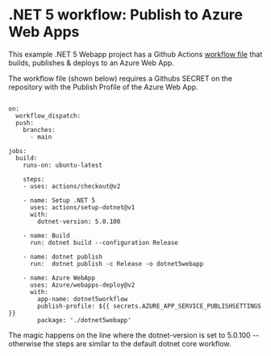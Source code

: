 # .NET 5 workflow: Publish to Azure Web Apps

This example .NET 5 Webapp project has a Github Actions [workflow file](.github/workflows/dotnet5.yml) that builds, publishes & deploys to an Azure Web App.

The workflow file (shown below) requires a Githubs SECRET on the repository with the Publish Profile of the Azure Web App.

```name: .NET 5

on:
  workflow_dispatch:
  push:
    branches:
      - main

jobs:
  build:
    runs-on: ubuntu-latest

    steps:
    - uses: actions/checkout@v2

    - name: Setup .NET 5
      uses: actions/setup-dotnet@v1
      with:
        dotnet-version: 5.0.100

    - name: Build
      run: dotnet build --configuration Release

    - name: dotnet publish
      run:  dotnet publish -c Release -o dotnet5webapp 
      
    - name: Azure WebApp
      uses: Azure/webapps-deploy@v2
      with:
        app-name: dotnet5workflow
        publish-profile: ${{ secrets.AZURE_APP_SERVICE_PUBLISHSETTINGS }}
        package: './dotnet5webapp' 
```
The magic happens on the line where the dotnet-version is set to 5.0.100 -- otherwise the steps are similar to the default dotnet core workflow.
